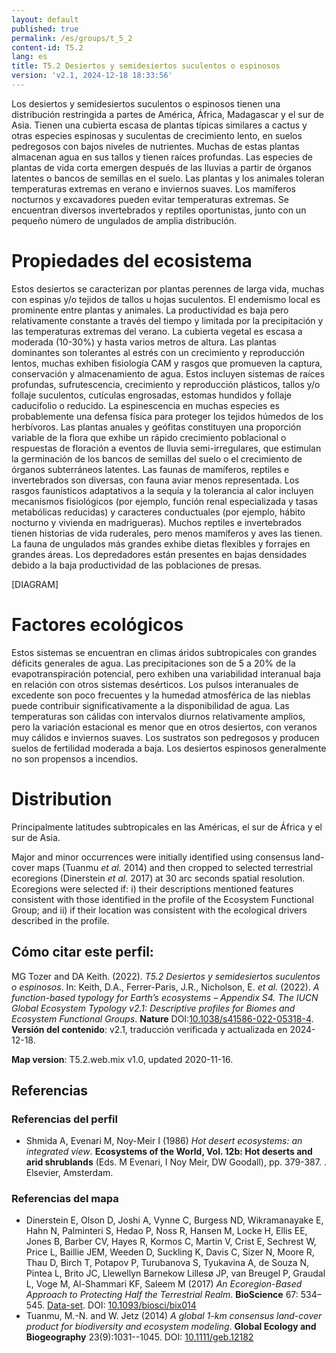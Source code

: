 ```yaml
---
layout: default
published: true
permalink: /es/groups/t_5_2
content-id: T5.2
lang: es
title: T5.2 Desiertos y semidesiertos suculentos o espinosos
version: 'v2.1, 2024-12-18 18:33:56'
---
```


Los desiertos y semidesiertos suculentos o espinosos tienen una distribución restringida a partes de América, África, Madagascar y el sur de Asia. Tienen una cubierta escasa de plantas típicas similares a cactus y otras especies espinosas y suculentas de crecimiento lento, en suelos pedregosos con bajos niveles de nutrientes. Muchas de estas plantas almacenan agua en sus tallos y tienen raíces profundas. Las especies de plantas de vida corta emergen después de las lluvias a partir de órganos latentes o bancos de semillas en el suelo. Las plantas y los animales toleran temperaturas extremas en verano e inviernos suaves. Los mamíferos nocturnos y excavadores pueden evitar temperaturas extremas. Se encuentran diversos invertebrados y reptiles oportunistas, junto con un pequeño número de ungulados de amplia distribución.

# Propiedades del ecosistema
 
Estos desiertos se caracterizan por plantas perennes de larga vida, muchas con espinas y/o tejidos de tallos u hojas suculentos. El endemismo local es prominente entre plantas y animales. La productividad es baja pero relativamente constante a través del tiempo y limitada por la precipitación y las temperaturas extremas del verano. La cubierta vegetal es escasa a moderada (10-30%) y hasta varios metros de altura. Las plantas dominantes son tolerantes al estrés con un crecimiento y reproducción lentos, muchas exhiben fisiología CAM y rasgos que promueven la captura, conservación y almacenamiento de agua. Estos incluyen sistemas de raíces profundas, sufrutescencia, crecimiento y reproducción plásticos, tallos y/o follaje suculentos, cutículas engrosadas, estomas hundidos y follaje caducifolio o reducido. La espinescencia en muchas especies es probablemente una defensa física para proteger los tejidos húmedos de los herbívoros. Las plantas anuales y geófitas constituyen una proporción variable de la flora que exhibe un rápido crecimiento poblacional o respuestas de floración a eventos de lluvia semi-irregulares, que estimulan la germinación de los bancos de semillas del suelo o el crecimiento de órganos subterráneos latentes. Las faunas de mamíferos, reptiles e invertebrados son diversas, con fauna aviar menos representada. Los rasgos faunísticos adaptativos a la sequía y la tolerancia al calor incluyen mecanismos fisiológicos (por ejemplo, función renal especializada y tasas metabólicas reducidas) y caracteres conductuales (por ejemplo, hábito nocturno y vivienda en madrigueras). Muchos reptiles e invertebrados tienen historias de vida ruderales, pero menos mamíferos y aves las tienen. La fauna de ungulados más grandes exhibe dietas flexibles y forrajes en grandes áreas. Los depredadores están presentes en bajas densidades debido a la baja productividad de las poblaciones de presas.

[DIAGRAM]

# Factores ecológicos
 
Estos sistemas se encuentran en climas áridos subtropicales con grandes déficits generales de agua. Las precipitaciones son de 5 a 20% de la evapotranspiración potencial, pero exhiben una variabilidad interanual baja en relación con otros sistemas desérticos. Los pulsos interanuales de excedente son poco frecuentes y la humedad atmosférica de las nieblas puede contribuir significativamente a la disponibilidad de agua. Las temperaturas son cálidas con intervalos diurnos relativamente amplios, pero la variación estacional es menor que en otros desiertos, con veranos muy cálidos e inviernos suaves. Los sustratos son pedregosos y producen suelos de fertilidad moderada a baja. Los desiertos espinosos generalmente no son propensos a incendios.
 
# Distribution
 
Principalmente latitudes subtropicales en las Américas, el sur de África y el sur de Asia.

Major and minor occurrences were initially identified using consensus land-cover maps (Tuanmu _et al._ 2014) and then cropped to selected terrestrial ecoregions (Dinerstein _et al._ 2017) at 30 arc seconds spatial resolution. Ecoregions were selected if: i) their descriptions mentioned features consistent with those identified in the profile of the Ecosystem Functional Group; and ii) if their location was consistent with the ecological drivers described in the profile.

## Cómo citar este perfil:

MG Tozer and DA Keith. (2022). *T5.2 Desiertos y semidesiertos suculentos o espinosos*. In: Keith, D.A., Ferrer-Paris, J.R., Nicholson, E. *et al.* (2022). *A function-based typology for Earth’s ecosystems – Appendix S4. The IUCN Global Ecosystem Typology v2.1: Descriptive profiles for Biomes and Ecosystem Functional Groups*. **Nature** DOI:[10.1038/s41586-022-05318-4](https://doi.org/10.1038/s41586-022-05318-4).
**Versión del contenido**: v2.1, traducción verificada y actualizada en 2024-12-18.

**Map version**: T5.2.web.mix v1.0, updated 2020-11-16.

## Referencias

### Referencias del perfil
* Shmida A, Evenari M, Noy-Meir I  (1986) *Hot desert ecosystems: an integrated view*. **Ecosystems of the World, Vol. 12b: Hot deserts and arid shrublands** (Eds. M Evenari, I Noy Meir, DW Goodall), pp. 379-387. . Elsevier, Amsterdam.

### Referencias del mapa
* Dinerstein E, Olson D, Joshi A, Vynne C, Burgess ND, Wikramanayake E, Hahn N, Palminteri S, Hedao P, Noss R, Hansen M, Locke H, Ellis EE, Jones B, Barber CV, Hayes R, Kormos C, Martin V, Crist E, Sechrest W, Price L, Baillie JEM, Weeden D, Suckling K, Davis C, Sizer N, Moore R, Thau D, Birch T, Potapov P, Turubanova S, Tyukavina A, de Souza N, Pintea L, Brito JC, Llewellyn Barnekow Lillesø JP, van Breugel P, Graudal L, Voge M, Al-Shammari KF, Saleem M  (2017) *An Ecoregion-Based Approach to Protecting Half the Terrestrial Realm*. **BioScience** 67: 534–545. [Data-set](https://ecoregions2017.appspot.com/). DOI: [10.1093/biosci/bix014](http://doi.org/10.1093/biosci/bix014)
* Tuanmu, M.-N. and W. Jetz (2014) *A global 1-km consensus land-cover product for biodiversity and ecosystem modeling*. **Global Ecology and Biogeography** 23(9):1031--1045. DOI: [10.1111/geb.12182](http://doi.org/10.1111/geb.12182)
